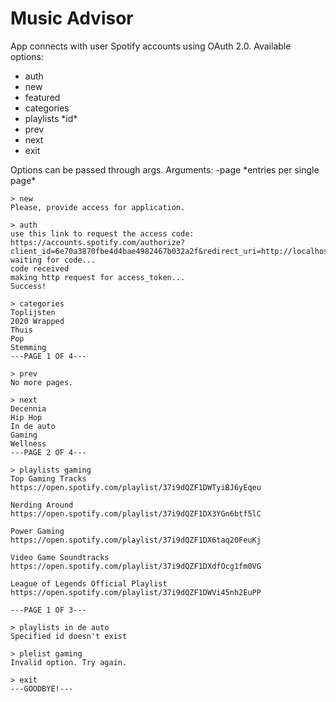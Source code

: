 # Music Advisor

App connects with user Spotify accounts using OAuth 2.0.
Available options:
- auth
- new
- featured
- categories
- playlists \*id\*
- prev
- next
- exit

Options can be passed through args.
Arguments: -page \*entries per single page\*

```
> new
Please, provide access for application.

> auth
use this link to request the access code:
https://accounts.spotify.com/authorize?client_id=6e70a3870fbe4d4bae4982467b032a2f&redirect_uri=http://localhost:8080/&response_type=code
waiting for code...
code received
making http request for access_token... 
Success!

> categories
Toplijsten
2020 Wrapped
Thuis
Pop
Stemming
---PAGE 1 OF 4---

> prev
No more pages.

> next
Decennia
Hip Hop
In de auto
Gaming
Wellness
---PAGE 2 OF 4---

> playlists gaming
Top Gaming Tracks
https://open.spotify.com/playlist/37i9dQZF1DWTyiBJ6yEqeu

Nerding Around
https://open.spotify.com/playlist/37i9dQZF1DX3YGn6btf5lC

Power Gaming
https://open.spotify.com/playlist/37i9dQZF1DX6taq20FeuKj

Video Game Soundtracks
https://open.spotify.com/playlist/37i9dQZF1DXdfOcg1fm0VG

League of Legends Official Playlist
https://open.spotify.com/playlist/37i9dQZF1DWVi45nh2EuPP

---PAGE 1 OF 3---

> playlists in de auto
Specified id doesn't exist

> plelist gaming
Invalid option. Try again.

> exit
---GOODBYE!---
```
